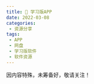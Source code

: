 ```yaml
---
title: 📘 学习版APP
date: 2022-03-08
categories:
 - 资源分享
tags:
 - APP
 - 网盘
 - 学习版软件
 - 软件资源
---
```


因内容特殊，未筹备好，敬请关注！